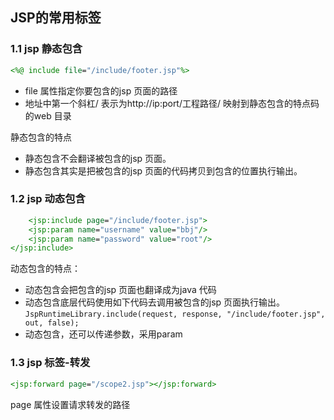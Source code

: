 ## JSP的常用标签

### 1.1 jsp 静态包含

~~~jsp
<%@ include file="/include/footer.jsp"%>
~~~

- file 属性指定你要包含的jsp 页面的路径
- 地址中第一个斜杠/ 表示为http://ip:port/工程路径/ 映射到静态包含的特点码的web 目录

静态包含的特点

- 静态包含不会翻译被包含的jsp 页面。
- 静态包含其实是把被包含的jsp 页面的代码拷贝到包含的位置执行输出。

### 1.2 jsp 动态包含
~~~jsp
    <jsp:include page="/include/footer.jsp">
    <jsp:param name="username" value="bbj"/>
    <jsp:param name="password" value="root"/>
</jsp:include>
~~~

动态包含的特点：

- 动态包含会把包含的jsp 页面也翻译成为java 代码
- 动态包含底层代码使用如下代码去调用被包含的jsp 页面执行输出。`JspRuntimeLibrary.include(request, response, "/include/footer.jsp", out, false);`
- 动态包含，还可以传递参数，采用param

### 1.3 jsp 标签-转发

~~~jsp
<jsp:forward page="/scope2.jsp"></jsp:forward>
~~~

page 属性设置请求转发的路径
